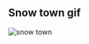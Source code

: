 ## Snow town gif
![snow town](https://user-images.githubusercontent.com/76522668/159688067-6e4180e5-7823-44b6-a36d-b1557331f853.gif)
